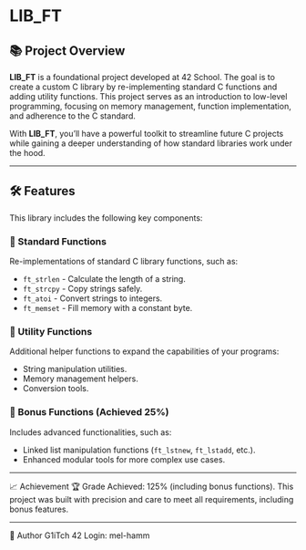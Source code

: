 # LIB_FT

## 📚 Project Overview

**LIB_FT** is a foundational project developed at 42 School. The goal is to create a custom C library by re-implementing standard C functions and adding utility functions.
This project serves as an introduction to low-level programming, focusing on memory management, function implementation, and adherence to the C standard.

With **LIB_FT**, you’ll have a powerful toolkit to streamline future C projects while gaining a deeper understanding of how standard libraries work under the hood.

---

## 🛠️ Features

This library includes the following key components:

### 🔹 Standard Functions
Re-implementations of standard C library functions, such as:
- `ft_strlen` - Calculate the length of a string.
- `ft_strcpy` - Copy strings safely.
- `ft_atoi` - Convert strings to integers.
- `ft_memset` - Fill memory with a constant byte.

### 🔹 Utility Functions
Additional helper functions to expand the capabilities of your programs:
- String manipulation utilities.
- Memory management helpers.
- Conversion tools.

### 🔹 Bonus Functions (Achieved 25%)
Includes advanced functionalities, such as:
- Linked list manipulation functions (`ft_lstnew`, `ft_lstadd`, etc.).
- Enhanced modular tools for more complex use cases.

----
📈 Achievement
🏆 Grade Achieved: 125% (including bonus functions).
This project was built with precision and care to meet all requirements, including bonus features.

----

👤 Author
G1iTch
42 Login: mel-hamm
